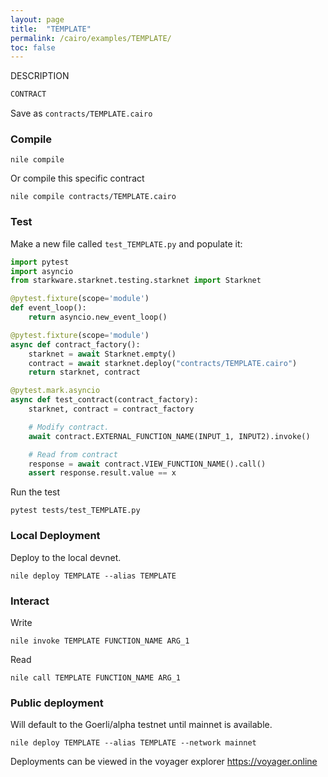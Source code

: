 ```yaml
---
layout: page
title:  "TEMPLATE"
permalink: /cairo/examples/TEMPLATE/
toc: false
---
```


DESCRIPTION

```sh
CONTRACT

```
Save as `contracts/TEMPLATE.cairo`

### Compile

```
nile compile
```
Or compile this specific contract
```
nile compile contracts/TEMPLATE.cairo
```

### Test

Make a new file called `test_TEMPLATE.py` and populate it:

```py
import pytest
import asyncio
from starkware.starknet.testing.starknet import Starknet

@pytest.fixture(scope='module')
def event_loop():
    return asyncio.new_event_loop()

@pytest.fixture(scope='module')
async def contract_factory():
    starknet = await Starknet.empty()
    contract = await starknet.deploy("contracts/TEMPLATE.cairo")
    return starknet, contract

@pytest.mark.asyncio
async def test_contract(contract_factory):
    starknet, contract = contract_factory

    # Modify contract.
    await contract.EXTERNAL_FUNCTION_NAME(INPUT_1, INPUT2).invoke()

    # Read from contract
    response = await contract.VIEW_FUNCTION_NAME().call()
    assert response.result.value == x
```
Run the test
```
pytest tests/test_TEMPLATE.py
```

### Local Deployment

Deploy to the local devnet.
```
nile deploy TEMPLATE --alias TEMPLATE
```

### Interact

Write
```
nile invoke TEMPLATE FUNCTION_NAME ARG_1
```
Read
```
nile call TEMPLATE FUNCTION_NAME ARG_1
```


### Public deployment

Will default to the Goerli/alpha testnet until mainnet is available.
```
nile deploy TEMPLATE --alias TEMPLATE --network mainnet
```
Deployments can be viewed in the voyager explorer
https://voyager.online
